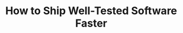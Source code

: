 ---
name: "Florian Motlik"
company: "Codeship"
title: "How to Ship Well-Tested Software Faster"
episode: 1
upcoming: false
twitter_url: https://twitter.com/flomotlik
download_url: http://audio.simplecast.fm/10655.mp3
duration: 3423
summary: |
  <a href="https://twitter.com/flomotlik">Florian Motlik</a> on how testing and validation using the continuous integration and deployment model results in manageable, quality software (and how <a href="https://codeship.com">Codeship</a> can help).
summary_text: |
  Florian Motlik on how testing and validation using the continuous integration and deployment model results in manageable, quality software (and how Codeship can help).
links:
  - :url: http://www.codeship.com
    :label: "Codeship"
  - :url: http://blog.teamtreehouse.com/use-continuous-integration-continuous-deployment
    :label: "Why You Should Use Continuous Integration and Continuous Deployment [TeamTreehouse]"
  - :url: http://en.wikipedia.org/wiki/Continuous_integration
    :label: "Continuous integration"
  - :url: http://en.wikipedia.org/wiki/Functional_testing
    :label: "Functional testing"
  - :url: http://www.seleniumhq.org/
    :label: "Selenium"
  - :url: http://phantomjs.org/
    :label: "PhantomJS"
  - :url: http://blog.codeship.com/what-is-phantomjs/
    :label: "An Introduction to PhantomJS"
  - :url: http://en.wikipedia.org/wiki/Unit_testing
    :label: "Unit testing"
  - :url: http://en.wikipedia.org/wiki/Test-driven_development
    :label: "Test-driven development"
  - :url: http://en.wikipedia.org/wiki/Continuous_delivery
    :label: "Continuous delivery"
  - :url: http://en.wikipedia.org/wiki/Software_deployment
    :label: "Software deployment"
  - :url: http://en.wikipedia.org/wiki/Staging_(data)
    :label: "Staging area"
  - :url: https://guides.github.com/introduction/flow/
    :label: "Understanding the GitHub Flow"
  
tweetables:
  - :quote: "The earlier we find any problems the cheaper it is to resolve."
    :tweet: "&quot;The earlier we find any problems the cheaper it is to resolve.&quot; - @flomotlik"
  - :quote: "Continuous integration dramatically lowers the chances of bugs creeping in."
    :tweet: "&quot;Continuous integration dramatically lowers the chances of bugs creeping in.&quot; - @flomotlik"
  - :quote: "Testing is really a tool to step into the shoes of your customers."
    :tweet: "&quot;Testing is really a tool to step into the shoes of your customers.&quot; - @flomotlik"
  - :quote: "Setting up a CI system today is something that can be done in a few hours max."
    :tweet: "&quot;Setting up a CI system today is something that can be done in a few hours max.&quot; - @flomotlik"
  - :quote: "Setting up the workflow and putting in one test shows the benefit pretty quickly."
    :tweet: "&quot;Setting up the workflow and putting in one test shows the benefit pretty quickly.&quot; - @flomotlik"
  - :quote: "You need to be able to ship several times a day automatically."
    :tweet: "&quot;You need to be able to ship several times a day automatically.&quot; - @flomotlik"
questions:
  - :question: What is continuous integration?
    :timestamp: "0:52"
  - :question: What is source control?
    :timestamp: "4:37"
  - :question: What is automated testing?
    :timestamp: "7:50"
  - :question: What is high-level testing and what is low-level testing?
    :timestamp: "18:59"
  - :question: How can we invest in testing and testing infrastructure?
    :timestamp: "25:26"
  - :question: How should we try and test?
    :timestamp: "32:52"
  - :question: Where do you draw the line on what you shouldn't test?
    :timestamp: "37:22"
  - :question: How can I determine if features are tested enough to put in front of customers?
    :timestamp: "40:56"
  - :question: Does doing continuous integration mean my app is bug-proof?
    :timestamp: "42:49"
  - :question: What is continuous deployment?
    :timestamp: "44:54"
  - :question: What's your recommended workflow for small startups?
    :timestamp: "50:47"
---